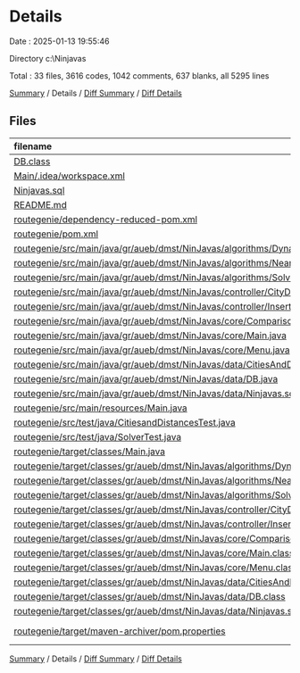 # Details

Date : 2025-01-13 19:55:46

Directory c:\\Ninjavas

Total : 33 files,  3616 codes, 1042 comments, 637 blanks, all 5295 lines

[Summary](results.md) / Details / [Diff Summary](diff.md) / [Diff Details](diff-details.md)

## Files
| filename | language | code | comment | blank | total |
| :--- | :--- | ---: | ---: | ---: | ---: |
| [DB.class](/DB.class) | Java | 19 | 5 | 0 | 24 |
| [Main/.idea/workspace.xml](/Main/.idea/workspace.xml) | XML | 39 | 0 | 0 | 39 |
| [Ninjavas.sql](/Ninjavas.sql) | MS SQL | 249 | 0 | 7 | 256 |
| [README.md](/README.md) | Markdown | 29 | 0 | 17 | 46 |
| [routegenie/dependency-reduced-pom.xml](/routegenie/dependency-reduced-pom.xml) | XML | 124 | 0 | 1 | 125 |
| [routegenie/pom.xml](/routegenie/pom.xml) | XML | 130 | 0 | 17 | 147 |
| [routegenie/src/main/java/gr/aueb/dmst/NinJavas/algorithms/DynamicProgramming.java](/routegenie/src/main/java/gr/aueb/dmst/NinJavas/algorithms/DynamicProgramming.java) | Java | 150 | 30 | 35 | 215 |
| [routegenie/src/main/java/gr/aueb/dmst/NinJavas/algorithms/NearestNeighbour.java](/routegenie/src/main/java/gr/aueb/dmst/NinJavas/algorithms/NearestNeighbour.java) | Java | 33 | 13 | 8 | 54 |
| [routegenie/src/main/java/gr/aueb/dmst/NinJavas/algorithms/Solver.java](/routegenie/src/main/java/gr/aueb/dmst/NinJavas/algorithms/Solver.java) | Java | 35 | 15 | 10 | 60 |
| [routegenie/src/main/java/gr/aueb/dmst/NinJavas/controller/CityDistanceManager.java](/routegenie/src/main/java/gr/aueb/dmst/NinJavas/controller/CityDistanceManager.java) | Java | 85 | 1 | 10 | 96 |
| [routegenie/src/main/java/gr/aueb/dmst/NinJavas/controller/Inserter.java](/routegenie/src/main/java/gr/aueb/dmst/NinJavas/controller/Inserter.java) | Java | 278 | 8 | 13 | 299 |
| [routegenie/src/main/java/gr/aueb/dmst/NinJavas/core/Comparison.java](/routegenie/src/main/java/gr/aueb/dmst/NinJavas/core/Comparison.java) | Java | 74 | 1 | 11 | 86 |
| [routegenie/src/main/java/gr/aueb/dmst/NinJavas/core/Main.java](/routegenie/src/main/java/gr/aueb/dmst/NinJavas/core/Main.java) | Java | 69 | 7 | 13 | 89 |
| [routegenie/src/main/java/gr/aueb/dmst/NinJavas/core/Menu.java](/routegenie/src/main/java/gr/aueb/dmst/NinJavas/core/Menu.java) | Java | 97 | 69 | 36 | 202 |
| [routegenie/src/main/java/gr/aueb/dmst/NinJavas/data/CitiesAndDistances.java](/routegenie/src/main/java/gr/aueb/dmst/NinJavas/data/CitiesAndDistances.java) | Java | 289 | 5 | 14 | 308 |
| [routegenie/src/main/java/gr/aueb/dmst/NinJavas/data/DB.java](/routegenie/src/main/java/gr/aueb/dmst/NinJavas/data/DB.java) | Java | 35 | 5 | 7 | 47 |
| [routegenie/src/main/java/gr/aueb/dmst/NinJavas/data/Ninjavas.sql](/routegenie/src/main/java/gr/aueb/dmst/NinJavas/data/Ninjavas.sql) | MS SQL | 249 | 0 | 18 | 267 |
| [routegenie/src/main/resources/Main.java](/routegenie/src/main/resources/Main.java) | Java | 321 | 20 | 119 | 460 |
| [routegenie/src/test/java/CitiesandDistancesTest.java](/routegenie/src/test/java/CitiesandDistancesTest.java) | Java | 0 | 72 | 15 | 87 |
| [routegenie/src/test/java/SolverTest.java](/routegenie/src/test/java/SolverTest.java) | Java | 0 | 771 | 129 | 900 |
| [routegenie/target/classes/Main.java](/routegenie/target/classes/Main.java) | Java | 321 | 20 | 119 | 460 |
| [routegenie/target/classes/gr/aueb/dmst/NinJavas/algorithms/DynamicProgramming.class](/routegenie/target/classes/gr/aueb/dmst/NinJavas/algorithms/DynamicProgramming.class) | Java | 109 | 0 | 3 | 112 |
| [routegenie/target/classes/gr/aueb/dmst/NinJavas/algorithms/NearestNeighbour.class](/routegenie/target/classes/gr/aueb/dmst/NinJavas/algorithms/NearestNeighbour.class) | Java | 21 | 0 | 0 | 21 |
| [routegenie/target/classes/gr/aueb/dmst/NinJavas/algorithms/Solver.class](/routegenie/target/classes/gr/aueb/dmst/NinJavas/algorithms/Solver.class) | Java | 20 | 0 | 0 | 20 |
| [routegenie/target/classes/gr/aueb/dmst/NinJavas/controller/CityDistanceManager.class](/routegenie/target/classes/gr/aueb/dmst/NinJavas/controller/CityDistanceManager.class) | Java | 46 | 0 | 2 | 48 |
| [routegenie/target/classes/gr/aueb/dmst/NinJavas/controller/Inserter.class](/routegenie/target/classes/gr/aueb/dmst/NinJavas/controller/Inserter.class) | Java | 284 | 0 | 3 | 287 |
| [routegenie/target/classes/gr/aueb/dmst/NinJavas/core/Comparison.class](/routegenie/target/classes/gr/aueb/dmst/NinJavas/core/Comparison.class) | Java | 45 | 0 | 6 | 51 |
| [routegenie/target/classes/gr/aueb/dmst/NinJavas/core/Main.class](/routegenie/target/classes/gr/aueb/dmst/NinJavas/core/Main.class) | Java | 56 | 0 | 0 | 56 |
| [routegenie/target/classes/gr/aueb/dmst/NinJavas/core/Menu.class](/routegenie/target/classes/gr/aueb/dmst/NinJavas/core/Menu.class) | Java | 40 | 0 | 4 | 44 |
| [routegenie/target/classes/gr/aueb/dmst/NinJavas/data/CitiesAndDistances.class](/routegenie/target/classes/gr/aueb/dmst/NinJavas/data/CitiesAndDistances.class) | Java | 89 | 0 | 1 | 90 |
| [routegenie/target/classes/gr/aueb/dmst/NinJavas/data/DB.class](/routegenie/target/classes/gr/aueb/dmst/NinJavas/data/DB.class) | Java | 28 | 0 | 0 | 28 |
| [routegenie/target/classes/gr/aueb/dmst/NinJavas/data/Ninjavas.sql](/routegenie/target/classes/gr/aueb/dmst/NinJavas/data/Ninjavas.sql) | MS SQL | 249 | 0 | 18 | 267 |
| [routegenie/target/maven-archiver/pom.properties](/routegenie/target/maven-archiver/pom.properties) | Java Properties | 3 | 0 | 1 | 4 |

[Summary](results.md) / Details / [Diff Summary](diff.md) / [Diff Details](diff-details.md)